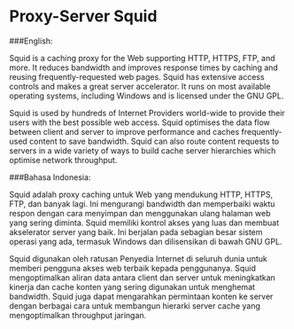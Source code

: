 # Proxy-Server Squid

###English:

  Squid is a caching proxy for the Web supporting HTTP, HTTPS, FTP, and more. It reduces bandwidth and improves response times by caching and reusing frequently-requested web pages. Squid has extensive access controls and makes a great server accelerator. It runs on most available operating systems, including Windows and is licensed under the GNU GPL.

  Squid is used by hundreds of Internet Providers world-wide to provide their users with the best possible web access. Squid optimises the data flow between client and server to improve performance and caches frequently-used content to save bandwidth. Squid can also route content requests to servers in a wide variety of ways to build cache server hierarchies which optimise network throughput.



###Bahasa Indonesia:

  Squid adalah proxy caching untuk Web yang mendukung HTTP, HTTPS, FTP, dan banyak lagi. Ini mengurangi bandwidth dan memperbaiki waktu respon dengan cara menyimpan dan menggunakan ulang halaman web yang sering diminta. Squid memiliki kontrol akses yang luas dan membuat akselerator server yang baik. Ini berjalan pada sebagian besar sistem operasi yang ada, termasuk Windows dan dilisensikan di bawah GNU GPL.

  Squid digunakan oleh ratusan Penyedia Internet di seluruh dunia untuk memberi pengguna akses web terbaik kepada penggunanya. Squid mengoptimalkan aliran data antara client dan server untuk meningkatkan kinerja dan cache konten yang sering digunakan untuk menghemat bandwidth. Squid juga dapat mengarahkan permintaan konten ke server dengan berbagai cara untuk membangun hierarki server cache yang mengoptimalkan throughput jaringan.
